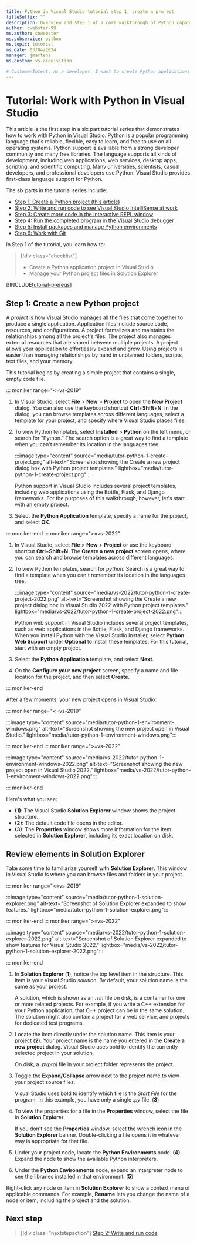 ```yaml
---
title: Python in Visual Studio tutorial step 1, create a project
titleSuffix: ""
description: Overview and step 1 of a core walkthrough of Python capabilities in Visual Studio, including prerequisites and creating a new Python project.
author: cwebster-99
ms.author: cowebster
ms.subservice: python
ms.topic: tutorial
ms.date: 03/04/2024
manager: jmartens
ms.custom: vs-acquisition

# CustomerIntent: As a developer, I want to create Python applications and projects in Visual Studio so I can support my Python development needs.
---
```


# Tutorial: Work with Python in Visual Studio

This article is the first step in a six part tutorial series that demonstrates how to work with Python in Visual Studio. Python is a popular programming language that's reliable, flexible, easy to learn, and free to use on all operating systems. Python support is available from a strong developer community and many free libraries. The language supports all kinds of development, including web applications, web services, desktop apps, scripting, and scientific computing. Many universities, scientists, casual developers, and professional developers use Python. Visual Studio provides first-class language support for Python.

The six parts in the tutorial series include:

- [Step 1: Create a Python project (this article)](#step-1-create-a-new-python-project)
- [Step 2: Write and run code to see Visual Studio IntelliSense at work](tutorial-working-with-python-in-visual-studio-step-02-writing-code.md)
- [Step 3: Create more code in the Interactive REPL window](tutorial-working-with-python-in-visual-studio-step-03-interactive-repl.md)
- [Step 4: Run the completed program in the Visual Studio debugger](tutorial-working-with-python-in-visual-studio-step-04-debugging.md)
- [Step 5: Install packages and manage Python environments](tutorial-working-with-python-in-visual-studio-step-05-installing-packages.md)
- [Step 6: Work with Git](tutorial-working-with-python-in-visual-studio-step-06-working-with-git.md)

In Step 1 of the tutorial, you learn how to:

> [!div class="checklist"]
> - Create a Python application project in Visual Studio
> - Manage your Python project files in Solution Explorer

[!INCLUDE[tutorial-prereqs](includes/tutorial-prereqs.md)]

## Step 1: Create a new Python project

A *project* is how Visual Studio manages all the files that come together to produce a single application. Application files include source code, resources, and configurations. A project formalizes and maintains the relationships among all the project's files. The project also manages external resources that are shared between multiple projects. A project allows your application to effortlessly expand and grow. Using projects is easier than managing relationships by hand in unplanned folders, scripts, text files, and your memory.

This tutorial begins by creating a simple project that contains a single, empty code file.

::: moniker range="<=vs-2019"

1. In Visual Studio, select **File** > **New** > **Project** to open the **New Project** dialog. You can also use the keyboard shortcut **Ctrl**+**Shift**+**N**. In the dialog, you can browse templates across different languages, select a template for your project, and specify where Visual Studio places files.

1. To view Python templates, select **Installed** > **Python** on the left menu, or search for "Python." The search option is a great way to find a template when you can't remember its location in the languages tree.

   :::image type="content" source="media/tutor-python-1-create-project.png" alt-text="Screenshot showing the Create a new project dialog box with Python project templates." lightbox="media/tutor-python-1-create-project.png":::

   Python support in Visual Studio includes several project templates, including web applications using the Bottle, Flask, and Django frameworks. For the purposes of this walkthrough, however, let's start with an empty project.

1. Select the **Python Application** template, specify a name for the project, and select **OK**.

::: moniker-end
::: moniker range=">=vs-2022"

1. In Visual Studio, select **File** > **New** > **Project** or use the keyboard shortcut **Ctrl**+**Shift**+**N**. The **Create a new project** screen opens, where you can search and browse templates across different languages.
   
1. To view Python templates, search for *python*. Search is a great way to find a template when you can't remember its location in the languages tree.

   :::image type="content" source="media/vs-2022/tutor-python-1-create-project-2022.png" alt-text="Screenshot showing the Create a new project dialog box in Visual Studio 2022 with Python project templates." lightbox="media/vs-2022/tutor-python-1-create-project-2022.png":::

   Python web support in Visual Studio includes several project templates, such as web applications in the Bottle, Flask, and Django frameworks. When you install Python with the Visual Studio Installer, select **Python Web Support** under **Optional** to install these templates. For this tutorial, start with an empty project.

1. Select the **Python Application** template, and select **Next**.

1. On the **Configure your new project** screen, specify a name and file location for the project, and then select **Create**.

::: moniker-end

After a few moments, your new project opens in Visual Studio:

::: moniker range="<=vs-2019"

:::image type="content" source="media/tutor-python-1-environment-windows.png" alt-text="Screenshot showing the new project open in Visual Studio." lightbox="media/tutor-python-1-environment-windows.png":::

::: moniker-end
::: moniker range=">=vs-2022"

:::image type="content" source="media/vs-2022/tutor-python-1-environment-windows-2022.png" alt-text="Screenshot showing the new project open in Visual Studio 2022." lightbox="media/vs-2022/tutor-python-1-environment-windows-2022.png":::

::: moniker-end

Here's what you see:

- **(1)**: The Visual Studio **Solution Explorer** window shows the project structure.
- **(2)**: The default code file opens in the editor.
- **(3)**: The **Properties** window shows more information for the item selected in **Solution Explorer**, including its exact location on disk.

## Review elements in Solution Explorer

Take some time to familiarize yourself with **Solution Explorer**. This window in Visual Studio is where you can browse files and folders in your project.

::: moniker range="<=vs-2019"

:::image type="content" source="media/tutor-python-1-solution-explorer.png" alt-text="Screenshot of Solution Explorer expanded to show features." lightbox="media/tutor-python-1-solution-explorer.png":::

::: moniker-end
::: moniker range=">=vs-2022"

:::image type="content" source="media/vs-2022/tutor-python-1-solution-explorer-2022.png" alt-text="Screenshot of Solution Explorer expanded to show features for Visual Studio 2022." lightbox="media/vs-2022/tutor-python-1-solution-explorer-2022.png":::

::: moniker-end

1. In **Solution Explorer** (**1**), notice the top level item in the structure. This item is your Visual Studio _solution_. By default, your solution name is the same as your project.
   
   A solution, which is shown as an _.sln_ file on disk, is a container for one or more related projects. For example, if you write a C++ extension for your Python application, that C++ project can be in the same solution. The solution might also contain a project for a web service, and projects for dedicated test programs.
   
1. Locate the item directly under the solution name. This item is your project (**2**). Your project name is the name you entered in the **Create a new project** dialog. Visual Studio uses bold to identify the currently selected project in your solution.

   On disk, a _.pyproj_ file in your project folder represents the project.

1. Toggle the **Expand/Collapse** arrow next to the project name to view your project source files. 

   Visual Studio uses bold to identify which file is the _Start File_ for the program. In this example, you have only a single _.py_ file. (**3**)
   
1. To view the properties for a file in the **Properties** window, select the file in **Solution Explorer**.

   If you don't see the **Properties** window, select the wrench icon in the **Solution Explorer** banner. Double-clicking a file opens it in whatever way is appropriate for that file.
   
1. Under your project node, locate the **Python Environments** node. **(4)** Expand the node to show the available Python interpreters.
   
1. Under the **Python Environments** node, expand an interpreter node to see the libraries installed in that environment. (**5**)
   
Right-click any node or item in **Solution Explorer** to show a context menu of applicable commands. For example, **Rename** lets you change the name of a node or item, including the project and the solution.

## Next step

> [!div class="nextstepaction"]
> [Step 2: Write and run code](tutorial-working-with-python-in-visual-studio-step-02-writing-code.md)

